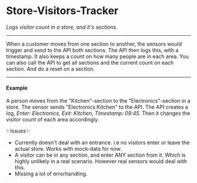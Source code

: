 # Store-Visitors-Tracker
*Logs visitor count in a store, and it's sections.*

---

When a customer moves from one section to another, the sensors would trigger and send to the API both sections.
The API then logs this, with a timestamp. It also keeps a count on how many people are in each area.
You can also call the API to get all sections and the current count on each section.
And do a reset on a section.

---

#### Example ####
A person moves from the "Kitchen"-section to the "Electronics"-section in a store. 
The sensor sends "Electronics.Kitchen" to the API. 
The API creates a log, *Enter: Electronics, Exit: Kitchen, Timestamp: 09:45*.
Then it changes the visitor count of each area accordingly.

✨Issues✨
- Currently doesn't deal with an entrance. i.e no visitors enter or leave the actual store. Works with mock-data for now.
- A visitor can be in any section, and enter ANY section from it. Which is highly unlikely in a real scenario. However real sensors would deal with this.
- Missing a lot of errorhandling.
